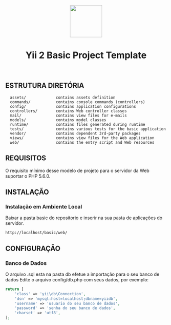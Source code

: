 <p align="center">
    <a href="https://github.com/yiisoft" target="_blank">
        <img src="https://avatars0.githubusercontent.com/u/993323" height="100px">
    </a>
    <h1 align="center">Yii 2 Basic Project Template</h1>
    <br>
</p>

ESTRUTURA DIRETÓRIA
-------------------

      assets/             contains assets definition
      commands/           contains console commands (controllers)
      config/             contains application configurations
      controllers/        contains Web controller classes
      mail/               contains view files for e-mails
      models/             contains model classes
      runtime/            contains files generated during runtime
      tests/              contains various tests for the basic application
      vendor/             contains dependent 3rd-party packages
      views/              contains view files for the Web application
      web/                contains the entry script and Web resources



REQUISITOS
------------

O requisito mínimo desse modelo de projeto para o servidor da Web suportar o PHP 5.6.0.



INSTALAÇÃO
------------

### Instalação em Ambiente Local

Baixar a pasta basic do repositorio e inserir na sua pasta de aplicações do servidor.

~~~
http://localhost/basic/web/
~~~



CONFIGURAÇÃO
-------------

### Banco de Dados
O arquivo .sql esta na pasta db efetue a importação para o seu banco de dados
Edite o arquivo config/db.php com seus dados, por exemplo:

```php
return [
    'class' => 'yii\db\Connection',
    'dsn' => 'mysql:host=localhost;dbname=yiidb',
    'username' => 'usuario do seu banco de dados',
    'password' => 'senha do seu banco de dados',
    'charset' => 'utf8',
];
```
